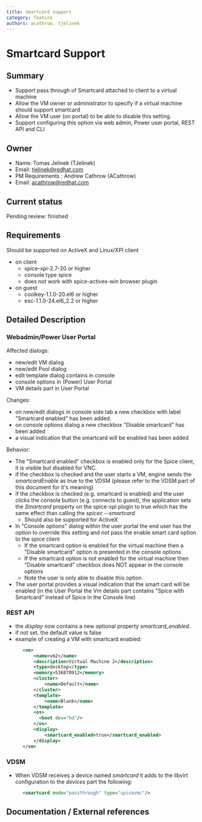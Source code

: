```yaml
---
title: Smartcard support
category: feature
authors: acathrow, tjelinek
---
```


# Smartcard Support

## Summary

*   Support pass through of Smartcard attached to client to a virtual machine
*   Allow the VM owner or administrator to specify if a virtual machine should support smartcard
*   Allow the VM user (on portal) to be able to disable this setting.
*   Support configuring this option via web admin, Power user portal, REST API and CLI

## Owner

*   Name: Tomas Jelinek (TJelinek)
*   Email: <tjelinek@redhat.com>
*   PM Requirements : Andrew Cathrow (ACathrow)
*   Email: <acathrow@redhat.com>

## Current status

Pending review: finished

## Requirements

Should be supported on ActiveX and Linux/XPI client

*   on client
    -   spice-xpi-2.7-20 or higher
    -   console type spice
    -   does not work with spice-activex-win browser plugin
*   on guest
    -   coolkey-1.1.0-20.el6 or higher
    -   esc-1.1.0-24.el6_2.2 or higher

## Detailed Description

### Webadmin/Power User Portal

Affected dialogs:

*   new/edit VM dialog
*   new/edit Pool dialog
*   edit template dialog contains in console
*   console options in (Power) User Portal
*   VM details part in User Portal

Changes:

*   on new/edit dialogs in console side tab a new checkbox with label "Smartcard enabled" has been added.
*   on console options dialog a new checkbox "Disable smartcard" has been added
*   a visual indication that the smartcard will be enabled has been added

Behavior:

*   The "Smartcard enabled" checkbox is enabled only for the Spice client, it is visible but disabled for VNC.
*   if the checkbox is checked and the user starts a VM, engine sends the *smartcardEnable* as true to the VDSM (please refer to the VDSM part of this document for it's meaning)
*   if the checkbox is checked (e.g. smartcard is enabled) and the user clicks the console button (e.g. connects to guest), the application sets the *Smartcard* property on the spice-xpi plugin to true which has the same effect than calling the *spicec --smartcard*
    -   Should also be supported for ActiveX
*   In "Console options" dialog within the user portal the end user has the option to override this setting and _not_ pass the enable smart card option to the spice client
    -   If the smartcard option is enabled for the virtual machine then a "Disable smartcard" option is presented in the console options
    -   If the smartcard option is not enabled for the virtual machine then "Disable smartcard" checkbox does NOT appear in the console options
    -   Note the user is only able to disable this option.
*   The user portal provides a visual indication that the smart card will be enabled (in the User Portal the Vm details part contains "Spice with Smartcard" instead of Spice in the Console line)

### REST API

*   the *display* now contains a new optional property *smartcard_enabled*.
*   if not set, the default value is false
*   example of creating a VM with smartcard enabled:

```xml
      <vm>
          <name>vm2</name>
          <description>Virtual Machine 2</description>
          <type>desktop</type>
          <memory>536870912</memory>
          <cluster>
              <name>Default</name>
          </cluster>
          <template>
              <name>Blank</name>
          </template>
          <os>
            <boot dev="hd"/>
          </os>
          <display>
              <smartcard_enabled>true</smartcard_enabled>
          </display>
      </vm>
```

### VDSM

*   When VDSM receives a device named *smartcard* it adds to the libvirt configuration to the *devices* part the following:

```xml
      <smartcard mode="passthrough" type="spicevmc"/>
```

## Documentation / External references

